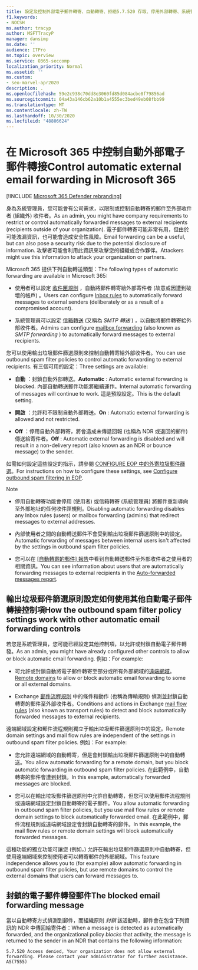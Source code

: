 ```yaml
---
title: 設定及控制外部電子郵件轉寄、自動轉寄、拒絕5.7.520 存取、停用外部轉寄、系統管理員已停用外部轉寄、輸出反垃圾郵件原則
f1.keywords:
- NOCSH
ms.author: tracyp
author: MSFTTracyP
manager: dansimp
ms.date: ''
audience: ITPro
ms.topic: overview
ms.service: O365-seccomp
localization_priority: Normal
ms.assetid: ''
ms.custom:
- seo-marvel-apr2020
description: .
ms.openlocfilehash: 59e2c938c70dd8e3060fd85d084acbe8f79856ad
ms.sourcegitcommit: 04a43a146cb62a10b1a4555ec3bed49eb08fbb99
ms.translationtype: MT
ms.contentlocale: zh-TW
ms.lasthandoff: 10/30/2020
ms.locfileid: "48806624"
---
```

# <a name="control-automatic-external-email-forwarding-in-microsoft-365"></a><span data-ttu-id="fc7c5-103">在 Microsoft 365 中控制自動外部電子郵件轉接</span><span class="sxs-lookup"><span data-stu-id="fc7c5-103">Control automatic external email forwarding in Microsoft 365</span></span>

[!INCLUDE [Microsoft 365 Defender rebranding](../includes/microsoft-defender-for-office.md)]

<span data-ttu-id="fc7c5-104">身為系統管理員，您可能會有公司需求，以限制或控制自動轉寄的郵件至外部收件者 (組織外) 收件者。</span><span class="sxs-lookup"><span data-stu-id="fc7c5-104">As an admin, you might have company requirements to restrict or control automatically forwarded messages to external recipients (recipients outside of your organization).</span></span> <span data-ttu-id="fc7c5-105">電子郵件轉寄可能非常有用，但由於可能洩漏資訊，也可能會造成安全性風險。</span><span class="sxs-lookup"><span data-stu-id="fc7c5-105">Email forwarding can be a useful, but can also pose a security risk due to the potential disclosure of information.</span></span> <span data-ttu-id="fc7c5-106">攻擊者可能會利用此資訊來攻擊您的組織或合作夥伴。</span><span class="sxs-lookup"><span data-stu-id="fc7c5-106">Attackers might use this information to attack your organization or partners.</span></span>

<span data-ttu-id="fc7c5-107">Microsoft 365 提供下列自動轉送類型：</span><span class="sxs-lookup"><span data-stu-id="fc7c5-107">The following types of automatic forwarding are available in Microsoft 365:</span></span>

- <span data-ttu-id="fc7c5-108">使用者可以設定 [收件匣規則](https://support.microsoft.com/office/c24f5dea-9465-4df4-ad17-a50704d66c59) ，自動將郵件轉寄給外部寄件者 (故意或因遭到破壞的帳戶) 。</span><span class="sxs-lookup"><span data-stu-id="fc7c5-108">Users can configure [Inbox rules](https://support.microsoft.com/office/c24f5dea-9465-4df4-ad17-a50704d66c59) to automatically forward messages to external senders (deliberately or as a result of a compromised account).</span></span>

- <span data-ttu-id="fc7c5-109">系統管理員可以設定 [信箱轉送](https://docs.microsoft.com/exchange/recipients-in-exchange-online/manage-user-mailboxes/configure-email-forwarding) (又稱為 _SMTP 轉送_ ) ，以自動將郵件轉寄給外部收件者。</span><span class="sxs-lookup"><span data-stu-id="fc7c5-109">Admins can configure [mailbox forwarding](https://docs.microsoft.com/exchange/recipients-in-exchange-online/manage-user-mailboxes/configure-email-forwarding) (also known as _SMTP forwarding_ ) to automatically forward messages to external recipients.</span></span>

<span data-ttu-id="fc7c5-110">您可以使用輸出垃圾郵件篩選原則來控制自動轉寄給外部收件者。</span><span class="sxs-lookup"><span data-stu-id="fc7c5-110">You can use outbound spam filter policies to control automatic forwarding to external recipients.</span></span> <span data-ttu-id="fc7c5-111">有三個可用的設定：</span><span class="sxs-lookup"><span data-stu-id="fc7c5-111">Three settings are available:</span></span>

- <span data-ttu-id="fc7c5-112">**自動** ：封鎖自動外部轉送。</span><span class="sxs-lookup"><span data-stu-id="fc7c5-112">**Automatic** : Automatic external forwarding is blocked.</span></span> <span data-ttu-id="fc7c5-113">內部自動轉送郵件功能將繼續運作。</span><span class="sxs-lookup"><span data-stu-id="fc7c5-113">Internal automatic forwarding of messages will continue to work.</span></span> <span data-ttu-id="fc7c5-114">這是預設設定。</span><span class="sxs-lookup"><span data-stu-id="fc7c5-114">This is the default setting.</span></span>

- <span data-ttu-id="fc7c5-115">**開啟** ：允許和不限制自動外部轉送。</span><span class="sxs-lookup"><span data-stu-id="fc7c5-115">**On** : Automatic external forwarding is allowed and not restricted.</span></span>

- <span data-ttu-id="fc7c5-116">**Off** ：停用自動外部轉寄，將會造成未傳遞回報 (也稱為 NDR 或退回的郵件) 傳送給寄件者。</span><span class="sxs-lookup"><span data-stu-id="fc7c5-116">**Off** : Automatic external forwarding is disabled and will result in a non-delivery report (also known as an NDR or bounce message) to the sender.</span></span>

<span data-ttu-id="fc7c5-117">如需如何設定這些設定的指示，請參閱 [CONFIGURE EOP 中的外寄垃圾郵件篩選](configure-the-outbound-spam-policy.md)。</span><span class="sxs-lookup"><span data-stu-id="fc7c5-117">For instructions on how to configure these settings, see [Configure outbound spam filtering in EOP](configure-the-outbound-spam-policy.md).</span></span>

> [!NOTE]
> 
> - <span data-ttu-id="fc7c5-118">停用自動轉寄功能會停用 (使用者) 或信箱轉寄 (系統管理員) 將郵件重新導向至外部地址的任何收件匣規則。</span><span class="sxs-lookup"><span data-stu-id="fc7c5-118">Disabling automatic forwarding disables any Inbox rules (users) or mailbox forwarding (admins) that redirect messages to external addresses.</span></span>
> 
> - <span data-ttu-id="fc7c5-119">內部使用者之間的自動轉送郵件不會受到輸出垃圾郵件篩選原則中的設定。</span><span class="sxs-lookup"><span data-stu-id="fc7c5-119">Automatic forwarding of messages between internal users isn't affected by the settings in outbound spam filter policies.</span></span>
> 
> - <span data-ttu-id="fc7c5-120">您可以在 [ [自動轉寄的郵件] 報告](mfi-auto-forwarded-messages-report.md)中看到自動轉送郵件至外部收件者之使用者的相關資訊。</span><span class="sxs-lookup"><span data-stu-id="fc7c5-120">You can see information about users that are automatically forwarding messages to external recipients in the [Auto-forwarded messages report](mfi-auto-forwarded-messages-report.md).</span></span>

## <a name="how-the-outbound-spam-filter-policy-settings-work-with-other-automatic-email-forwarding-controls"></a><span data-ttu-id="fc7c5-121">輸出垃圾郵件篩選原則設定如何使用其他自動電子郵件轉接控制項</span><span class="sxs-lookup"><span data-stu-id="fc7c5-121">How the outbound spam filter policy settings work with other automatic email forwarding controls</span></span>

<span data-ttu-id="fc7c5-122">若您是系統管理員，您可能已經設定其他控制項，以允許或封鎖自動電子郵件轉發。</span><span class="sxs-lookup"><span data-stu-id="fc7c5-122">As an admin, you might have already configured other controls to allow or block automatic email forwarding.</span></span> <span data-ttu-id="fc7c5-123">例如：</span><span class="sxs-lookup"><span data-stu-id="fc7c5-123">For example:</span></span>

- <span data-ttu-id="fc7c5-124">可允許或封鎖自動將電子郵件轉寄至部分或所有外部網域的[遠端網域](https://docs.microsoft.com/exchange/mail-flow-best-practices/remote-domains/remote-domains)。</span><span class="sxs-lookup"><span data-stu-id="fc7c5-124">[Remote domains](https://docs.microsoft.com/exchange/mail-flow-best-practices/remote-domains/remote-domains) to allow or block automatic email forwarding to some or all external domains.</span></span>

- <span data-ttu-id="fc7c5-125">Exchange [郵件流程規則](https://docs.microsoft.com/exchange/security-and-compliance/mail-flow-rules/mail-flow-rules) 中的條件和動作 (也稱為傳輸規則) 偵測並封鎖自動轉寄的郵件至外部收件者。</span><span class="sxs-lookup"><span data-stu-id="fc7c5-125">Conditions and actions in Exchange [mail flow rules](https://docs.microsoft.com/exchange/security-and-compliance/mail-flow-rules/mail-flow-rules) (also known as transport rules) to detect and block automatically forwarded messages to external recipients.</span></span>

<span data-ttu-id="fc7c5-126">遠端網域設定和郵件流程規則獨立于輸出垃圾郵件篩選原則中的設定。</span><span class="sxs-lookup"><span data-stu-id="fc7c5-126">Remote domain settings and mail flow rules are independent of the settings in outbound spam filter policies.</span></span> <span data-ttu-id="fc7c5-127">例如：</span><span class="sxs-lookup"><span data-stu-id="fc7c5-127">For example:</span></span>

- <span data-ttu-id="fc7c5-128">您允許遠端網域的自動轉寄，但是會封鎖輸出垃圾郵件篩選原則中的自動轉送。</span><span class="sxs-lookup"><span data-stu-id="fc7c5-128">You allow automatic forwarding for a remote domain, but you block automatic forwarding in outbound spam filter policies.</span></span> <span data-ttu-id="fc7c5-129">在此範例中，自動轉寄的郵件會遭到封鎖。</span><span class="sxs-lookup"><span data-stu-id="fc7c5-129">In this example, automatically forwarded messages are blocked.</span></span>

- <span data-ttu-id="fc7c5-130">您可以在輸出垃圾郵件篩選原則中允許自動轉寄，但您可以使用郵件流程規則或遠端網域設定封鎖自動轉寄的電子郵件。</span><span class="sxs-lookup"><span data-stu-id="fc7c5-130">You allow automatic forwarding in outbound spam filter policies, but you use mail flow rules or remote domain settings to block automatically forwarded email.</span></span> <span data-ttu-id="fc7c5-131">在此範例中，郵件流程規則或遠端網域設定會封鎖自動轉寄的郵件。</span><span class="sxs-lookup"><span data-stu-id="fc7c5-131">In this example, the mail flow rules or remote domain settings will block automatically forwarded messages.</span></span>

<span data-ttu-id="fc7c5-132">這種功能的獨立功能可讓您 (例如，) 允許在輸出垃圾郵件篩選原則中自動轉寄，但使用遠端網域來控制使用者可以轉寄郵件的外部網域。</span><span class="sxs-lookup"><span data-stu-id="fc7c5-132">This feature independence allows you to (for example) allow automatic forwarding in outbound spam filter policies, but use remote domains to control the external domains that users can forward messages to.</span></span>

## <a name="the-blocked-email-forwarding-message"></a><span data-ttu-id="fc7c5-133">封鎖的電子郵件轉發郵件</span><span class="sxs-lookup"><span data-stu-id="fc7c5-133">The blocked email forwarding message</span></span>

<span data-ttu-id="fc7c5-134">當以自動轉寄方式偵測到郵件，而組織原則 *封鎖* 該活動時，郵件會在包含下列資訊的 NDR 中傳回給寄件者：</span><span class="sxs-lookup"><span data-stu-id="fc7c5-134">When a message is detected as automatically forwarded, and the organizational policy *blocks* that activity, the message is returned to the sender in an NDR that contains the following information:</span></span>

`5.7.520 Access denied, Your organization does not allow external forwarding. Please contact your administrator for further assistance. AS(7555)`
